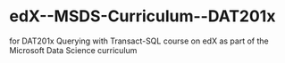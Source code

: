 # edX--MSDS-Curriculum--DAT201x
for DAT201x Querying with Transact-SQL course on edX as part of the Microsoft Data Science curriculum

